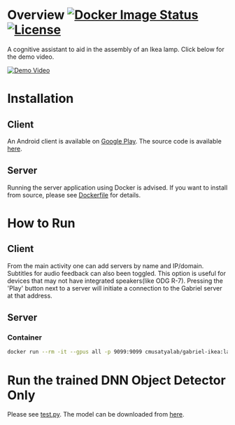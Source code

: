 # Overview [![Docker Image Status][docker-image]][docker] [![License][license-image]][license]

A cognitive assistant to aid in the assembly of an Ikea lamp. Click below for the demo video.

[![Demo Video](https://img.youtube.com/vi/qDPuvBWNIUs/0.jpg)](https://www.youtube.com/watch?v=qDPuvBWNIUs)

[docker-image]: https://img.shields.io/docker/build/cmusatyalab/gabriel-ikea.svg
[docker]: https://hub.docker.com/r/cmusatyalab/gabriel-ikea

[license-image]: http://img.shields.io/badge/license-Apache--2-blue.svg?style=flat
[license]: LICENSE

# Installation
## Client
An Android client is available on [Google Play](https://play.google.com/store/apps/details?id=edu.cmu.cs.gabrielclient). The source code is available [here](https://github.com/cmusatyalab/gabriel/tree/new-gabriel/android-client).

## Server
Running the server application using Docker is advised. If you want to install from source, please see [Dockerfile](Dockerfile) for details.


# How to Run
## Client
From the main activity one can add servers by name and IP/domain. Subtitles for audio feedback can also been toggled. This option is useful for devices that may not have integrated speakers(like ODG R-7).
Pressing the 'Play' button next to a server will initiate a connection to the Gabriel server at that address.

## Server
### Container
```bash
docker run --rm -it --gpus all -p 9099:9099 cmusatyalab/gabriel-ikea:latest
```

# Run the trained DNN Object Detector Only
Please see [test.py](test.py). The model can be downloaded from [here](https://owncloud.cmusatyalab.org/owncloud/index.php/s/00HicjwH27mZpv8/download).
